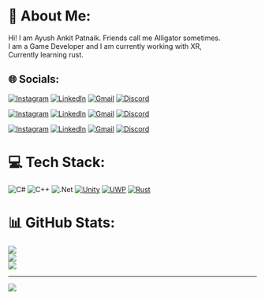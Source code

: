 # 💫 About Me:
Hi! I am Ayush Ankit Patnaik. Friends call me Alligator sometimes.<br>I am a Game Developer and I am currently working with XR, <br> Currently learning rust.


## 🌐 Socials:
[![Instagram](https://img.shields.io/badge/Instagram-%23E4405F.svg?logo=Instagram&logoColor=white)](https://instagram.com/arigeta_sama) [![LinkedIn](https://img.shields.io/badge/LinkedIn-%230077B5.svg?logo=linkedin&logoColor=white)](https://www.linkedin.com/in/ayush-a-patnaik-29191220b/) [![Gmail](https://img.shields.io/badge/Gmail-%23E4405F.svg?logo=Gmail&logoColor=white)](mailto:ayushankitpatnaik99@gmail.com)  [![Discord](https://img.shields.io/badge/Discord-_arigeta_-7289DA?logo=discord&logoColor=white)](https://discord.com/users/_arigeta_)

[![Instagram](https://img.shields.io/badge/Instagram-%23E4405F.svg?style=for-the-badge&logo=instagram&logoColor=white)](https://instagram.com/arigeta_sama)
[![LinkedIn](https://img.shields.io/badge/LinkedIn-%230077B5.svg?style=for-the-badge&logo=linkedin&logoColor=white)](https://www.linkedin.com/in/ayush-a-patnaik-29191220b/)
[![Gmail](https://img.shields.io/badge/Gmail-%23E4405F.svg?style=for-the-badge&logo=gmail&logoColor=white)](mailto:ayushankitpatnaik99@gmail.com)
[![Discord](https://img.shields.io/badge/Discord-_arigeta_-7289DA.svg?style=for-the-badge&logo=discord&logoColor=white)](https://discord.com/users/_arigeta_)

[![Instagram](https://img.shields.io/badge/Instagram-%23E4405F.svg?style=for-the-badge&logo=instagram&logoColor=white)](https://instagram.com/arigeta_sama)
[![LinkedIn](https://img.shields.io/badge/LinkedIn-%230077B5.svg?style=for-the-badge&logo=linkedin&logoColor=white)](https://www.linkedin.com/in/ayush-a-patnaik-29191220b/)
[![Gmail](https://img.shields.io/badge/Gmail-D14836?style=for-the-badge&logo=gmail&logoColor=white)](mailto:ayushankitpatnaik99@gmail.com)
[![Discord](https://img.shields.io/badge/Discord-_arigeta_-7289DA?style=for-the-badge&logo=discord&logoColor=white)](https://discord.com/users/_arigeta_)
# 💻 Tech Stack:
![C#](https://img.shields.io/badge/c%23-%23239120.svg?style=for-the-badge&logo=csharp&logoColor=white) ![C++](https://img.shields.io/badge/c++-%2300599C.svg?style=for-the-badge&logo=c%2B%2B&logoColor=white) ![.Net](https://img.shields.io/badge/.NET-5C2D91?style=for-the-badge&logo=.net&logoColor=white) [![Unity](https://img.shields.io/badge/Unity-%23000000.svg?style=for-the-badge&logo=unity&logoColor=white)](https://unity.com/) [![UWP](https://img.shields.io/badge/UWP-%230072C6.svg?style=for-the-badge&logo=windows&logoColor=white)](https://docs.microsoft.com/en-us/windows/uwp/) [![Rust](https://img.shields.io/badge/Rust-black?style=for-the-badge&logo=rust&logoColor=#E57324)](https://www.rust-lang.org/)
# 📊 GitHub Stats:
![](https://github-readme-stats.vercel.app/api?username=Alligator-52&theme=merko&hide_border=false&include_all_commits=false&count_private=false)<br/>
![](https://github-readme-streak-stats.herokuapp.com/?user=Alligator-52&theme=merko&hide_border=false)<br/>
![](https://github-readme-stats.vercel.app/api/top-langs/?username=Alligator-52&theme=merko&hide_border=false&include_all_commits=false&count_private=false&layout=compact)

---
[![](https://visitcount.itsvg.in/api?id=Alligator-52&icon=0&color=0)](https://visitcount.itsvg.in)
